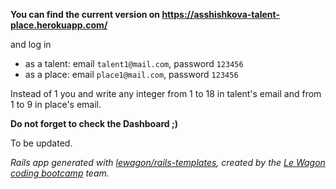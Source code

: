 **You can find the current version on
https://asshishkova-talent-place.herokuapp.com/**

and log in
- as a talent: email `talent1@mail.com`, password `123456`
- as a place: email `place1@mail.com`, password `123456`

Instead of 1 you and write any integer from 1 to 18 in talent's email and from 1 to 9 in place's email.

**Do not forget to check the Dashboard ;)**

To be updated.

_Rails app generated with [lewagon/rails-templates](https://github.com/lewagon/rails-templates), created by the [Le Wagon coding bootcamp](https://www.lewagon.com) team._
